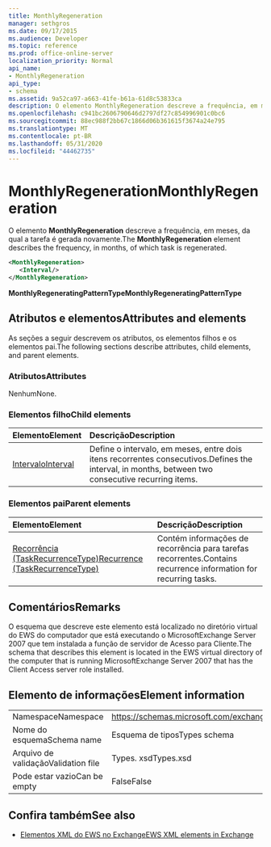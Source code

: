 ```yaml
---
title: MonthlyRegeneration
manager: sethgros
ms.date: 09/17/2015
ms.audience: Developer
ms.topic: reference
ms.prod: office-online-server
localization_priority: Normal
api_name:
- MonthlyRegeneration
api_type:
- schema
ms.assetid: 9a52ca97-a663-41fe-b61a-61d8c53833ca
description: O elemento MonthlyRegeneration descreve a frequência, em meses, da qual a tarefa é gerada novamente.
ms.openlocfilehash: c941bc2606790646d2797df27c854996901c0bc6
ms.sourcegitcommit: 88ec988f2bb67c1866d06b361615f3674a24e795
ms.translationtype: MT
ms.contentlocale: pt-BR
ms.lasthandoff: 05/31/2020
ms.locfileid: "44462735"
---
```

# <a name="monthlyregeneration"></a><span data-ttu-id="8f0ec-103">MonthlyRegeneration</span><span class="sxs-lookup"><span data-stu-id="8f0ec-103">MonthlyRegeneration</span></span>

<span data-ttu-id="8f0ec-104">O elemento **MonthlyRegeneration** descreve a frequência, em meses, da qual a tarefa é gerada novamente.</span><span class="sxs-lookup"><span data-stu-id="8f0ec-104">The **MonthlyRegeneration** element describes the frequency, in months, of which task is regenerated.</span></span> 
  
```xml
<MonthlyRegeneration>
   <Interval/>
</MonthlyRegeneration>
```

 <span data-ttu-id="8f0ec-105">**MonthlyRegeneratingPatternType**</span><span class="sxs-lookup"><span data-stu-id="8f0ec-105">**MonthlyRegeneratingPatternType**</span></span>
## <a name="attributes-and-elements"></a><span data-ttu-id="8f0ec-106">Atributos e elementos</span><span class="sxs-lookup"><span data-stu-id="8f0ec-106">Attributes and elements</span></span>

<span data-ttu-id="8f0ec-107">As seções a seguir descrevem os atributos, os elementos filhos e os elementos pai.</span><span class="sxs-lookup"><span data-stu-id="8f0ec-107">The following sections describe attributes, child elements, and parent elements.</span></span>
  
### <a name="attributes"></a><span data-ttu-id="8f0ec-108">Atributos</span><span class="sxs-lookup"><span data-stu-id="8f0ec-108">Attributes</span></span>

<span data-ttu-id="8f0ec-109">Nenhum</span><span class="sxs-lookup"><span data-stu-id="8f0ec-109">None.</span></span>
  
### <a name="child-elements"></a><span data-ttu-id="8f0ec-110">Elementos filho</span><span class="sxs-lookup"><span data-stu-id="8f0ec-110">Child elements</span></span>

|<span data-ttu-id="8f0ec-111">**Elemento**</span><span class="sxs-lookup"><span data-stu-id="8f0ec-111">**Element**</span></span>|<span data-ttu-id="8f0ec-112">**Descrição**</span><span class="sxs-lookup"><span data-stu-id="8f0ec-112">**Description**</span></span>|
|:-----|:-----|
|[<span data-ttu-id="8f0ec-113">Intervalo</span><span class="sxs-lookup"><span data-stu-id="8f0ec-113">Interval</span></span>](interval.md) <br/> |<span data-ttu-id="8f0ec-114">Define o intervalo, em meses, entre dois itens recorrentes consecutivos.</span><span class="sxs-lookup"><span data-stu-id="8f0ec-114">Defines the interval, in months, between two consecutive recurring items.</span></span>  <br/> |
   
### <a name="parent-elements"></a><span data-ttu-id="8f0ec-115">Elementos pai</span><span class="sxs-lookup"><span data-stu-id="8f0ec-115">Parent elements</span></span>

|<span data-ttu-id="8f0ec-116">**Elemento**</span><span class="sxs-lookup"><span data-stu-id="8f0ec-116">**Element**</span></span>|<span data-ttu-id="8f0ec-117">**Descrição**</span><span class="sxs-lookup"><span data-stu-id="8f0ec-117">**Description**</span></span>|
|:-----|:-----|
|[<span data-ttu-id="8f0ec-118">Recorrência (TaskRecurrenceType)</span><span class="sxs-lookup"><span data-stu-id="8f0ec-118">Recurrence (TaskRecurrenceType)</span></span>](recurrence-taskrecurrencetype.md) <br/> |<span data-ttu-id="8f0ec-119">Contém informações de recorrência para tarefas recorrentes.</span><span class="sxs-lookup"><span data-stu-id="8f0ec-119">Contains recurrence information for recurring tasks.</span></span>  <br/> |
   
## <a name="remarks"></a><span data-ttu-id="8f0ec-120">Comentários</span><span class="sxs-lookup"><span data-stu-id="8f0ec-120">Remarks</span></span>

<span data-ttu-id="8f0ec-121">O esquema que descreve este elemento está localizado no diretório virtual do EWS do computador que está executando o MicrosoftExchange Server 2007 que tem instalada a função de servidor de Acesso para Cliente.</span><span class="sxs-lookup"><span data-stu-id="8f0ec-121">The schema that describes this element is located in the EWS virtual directory of the computer that is running MicrosoftExchange Server 2007 that has the Client Access server role installed.</span></span>
  
## <a name="element-information"></a><span data-ttu-id="8f0ec-122">Elemento de informações</span><span class="sxs-lookup"><span data-stu-id="8f0ec-122">Element information</span></span>

|||
|:-----|:-----|
|<span data-ttu-id="8f0ec-123">Namespace</span><span class="sxs-lookup"><span data-stu-id="8f0ec-123">Namespace</span></span>  <br/> |https://schemas.microsoft.com/exchange/services/2006/types  <br/> |
|<span data-ttu-id="8f0ec-124">Nome do esquema</span><span class="sxs-lookup"><span data-stu-id="8f0ec-124">Schema name</span></span>  <br/> |<span data-ttu-id="8f0ec-125">Esquema de tipos</span><span class="sxs-lookup"><span data-stu-id="8f0ec-125">Types schema</span></span>  <br/> |
|<span data-ttu-id="8f0ec-126">Arquivo de validação</span><span class="sxs-lookup"><span data-stu-id="8f0ec-126">Validation file</span></span>  <br/> |<span data-ttu-id="8f0ec-127">Types. xsd</span><span class="sxs-lookup"><span data-stu-id="8f0ec-127">Types.xsd</span></span>  <br/> |
|<span data-ttu-id="8f0ec-128">Pode estar vazio</span><span class="sxs-lookup"><span data-stu-id="8f0ec-128">Can be empty</span></span>  <br/> |<span data-ttu-id="8f0ec-129">False</span><span class="sxs-lookup"><span data-stu-id="8f0ec-129">False</span></span>  <br/> |
   
## <a name="see-also"></a><span data-ttu-id="8f0ec-130">Confira também</span><span class="sxs-lookup"><span data-stu-id="8f0ec-130">See also</span></span>



- [<span data-ttu-id="8f0ec-131">Elementos XML do EWS no Exchange</span><span class="sxs-lookup"><span data-stu-id="8f0ec-131">EWS XML elements in Exchange</span></span>](ews-xml-elements-in-exchange.md)

